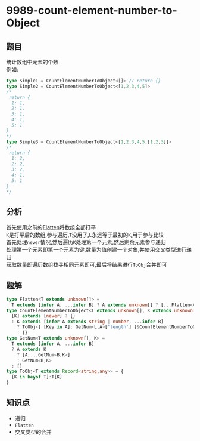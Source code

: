 # 9989-count-element-number-to-Object
## 题目
统计数组中元素的个数  
例如:
```ts
type Simple1 = CountElementNumberToObject<[]> // return {}
type Simple2 = CountElementNumberToObject<[1,2,3,4,5]> 
/*
 return {
  1: 1,
  2: 1,
  3: 1,
  4: 1,
  5: 1
}
*/
type Simple3 = CountElementNumberToObject<[1,2,3,4,5,[1,2,3]]> 
/*
 return {
  1: 2,
  2: 2,
  3: 2,
  4: 1,
  5: 1
}
*/
```
## 分析
首先使用之前的[Flatten](/medium/459-flatten.md)将数组全部打平  
`K`是打平后的数组,参与遍历,`T`没用了,`L`永远等于最初的`K`,用于参与比较  
首先处理`never`情况,然后遍历`K`处理第一个元素,然后剩余元素参与递归  
处理第一个元素即第一个元素为键,数量为值创建一个对象,并使用交叉类型进行递归  
获取数量即遍历数组找寻相同元素即可,最后将结果进行`ToObj`合并即可
## 题解
```ts
type Flatten<T extends unknown[]> =
  T extends [infer A, ...infer B] ? A extends unknown[] ? [...Flatten<A>, ...Flatten<B>] : [A, ...Flatten<B>] : T
type CountElementNumberToObject<T extends unknown[], K extends unknown[] = Flatten<T>, L extends unknown[] = K> =
  [K] extends [never] ? {}
  : K extends [infer A extends string | number, ...infer B]
    ? ToObj<{ [Key in A]: GetNum<L,A>['length'] }&CountElementNumberToObject<T,B,L>>
    : {}
type GetNum<T extends unknown[], K> = 
  T extends [infer A, ...infer B]
  ? A extends K
    ? [A,...GetNum<B,K>]
    : GetNum<B,K>
  : []
type ToObj<T extends Record<string,any>> = {
  [K in keyof T]:T[K]
}
```
## 知识点
- 递归
- `Flatten`
- 交叉类型的合并